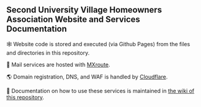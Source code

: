 ## Second University Village Homeowners Association Website and Services Documentation


:spider_web: Website code is stored and executed (via Github Pages) from the files and directories in this repository.

:email: Mail services are hosted with [MXroute](https://mxroute.com/).

:earth_americas: Domain registration, DNS, and WAF is handled by [Cloudflare](https://www.cloudflare.com).

:notebook_with_decorative_cover: Documentation on how to use these services is maintained in [the wiki of this repository](https://github.com/suvhoa/suvhoa/wiki).
